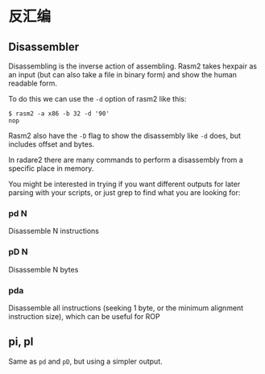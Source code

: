 # 反汇编

## Disassembler

Disassembling is the inverse action of assembling. Rasm2 takes hexpair as an input \(but can also take a file in binary form\) and show the human readable form.

To do this we can use the `-d` option of rasm2 like this:

```text
$ rasm2 -a x86 -b 32 -d '90'
nop
```

Rasm2 also have the `-D` flag to show the disassembly like `-d` does, but includes offset and bytes.

In radare2 there are many commands to perform a disassembly from a specific place in memory.

You might be interested in trying if you want different outputs for later parsing with your scripts, or just grep to find what you are looking for:

### pd N

Disassemble N instructions

### pD N

Disassemble N bytes

### pda

Disassemble all instructions \(seeking 1 byte, or the minimum alignment instruction size\), which can be useful for ROP

## pi, pI

Same as `pd` and `pD`, but using a simpler output.


